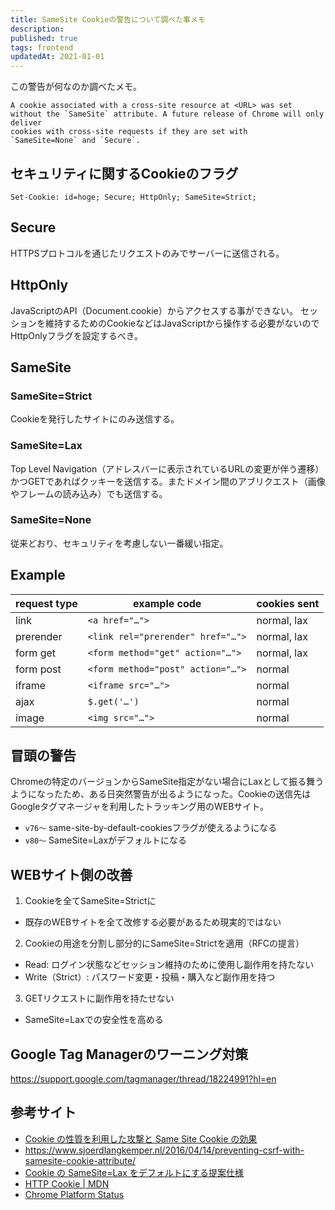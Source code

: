 ```yaml
---
title: SameSite Cookieの警告について調べた事メモ
description: 
published: true
tags: frontend
updatedAt: 2021-01-01
---
```


この警告が何なのか調べたメモ。

```
A cookie associated with a cross-site resource at <URL> was set 
without the `SameSite` attribute. A future release of Chrome will only deliver
cookies with cross-site requests if they are set with 
`SameSite=None` and `Secure`.
```

## セキュリティに関するCookieのフラグ

```
Set-Cookie: id=hoge; Secure; HttpOnly; SameSite=Strict;
```

## Secure

HTTPSプロトコルを通じたリクエストのみでサーバーに送信される。

## HttpOnly

JavaScriptのAPI（Document.cookie）からアクセスする事ができない。
セッションを維持するためのCookieなどはJavaScriptから操作する必要がないのでHttpOnlyフラグを設定するべき。

## SameSite

### SameSite=Strict

Cookieを発行したサイトにのみ送信する。

### SameSite=Lax

Top Level Navigation（アドレスバーに表示されているURLの変更が伴う遷移）かつGETであればクッキーを送信する。またドメイン間のアブリクエスト（画像やフレームの読み込み）でも送信する。

### SameSite=None
 
従来どおり、セキュリティを考慮しない一番緩い指定。

## Example

request type | example code | cookies sent
--- | --- | --- 
link | `<a href="…">` | normal, lax
prerender | `<link rel="prerender" href="…">` | normal, lax
form get | `<form method="get" action="…">` | normal, lax
form post | `<form method="post" action="…">` | normal
iframe | `<iframe src="…">` | normal
ajax | `$.get('…')` | normal
image | `<img src="…">` | normal

## 冒頭の警告

Chromeの特定のバージョンからSameSite指定がない場合にLaxとして振る舞うようになったため、ある日突然警告が出るようになった。Cookieの送信先はGoogleタグマネージャを利用したトラッキング用のWEBサイト。

- `v76〜` same-site-by-default-cookiesフラグが使えるようになる
- `v80〜` SameSite=Laxがデフォルトになる


## WEBサイト側の改善

1. Cookieを全てSameSite=Strictに
  - 既存のWEBサイトを全て改修する必要があるため現実的ではない
2. Cookieの用途を分割し部分的にSameSite=Strictを適用（RFCの提言）
  - Read: ログイン状態などセッション維持のために使用し副作用を持たない
  - Write（Strict）: パスワード変更・投稿・購入など副作用を持つ
3. GETリクエストに副作用を持たせない
  - SameSite=Laxでの安全性を高める

## Google Tag Managerのワーニング対策

https://support.google.com/tagmanager/thread/18224991?hl=en

## 参考サイト

- [Cookie の性質を利用した攻撃と Same Site Cookie の効果](https://blog.jxck.io/entries/2018-10-26/same-site-cookie.html)
- https://www.sjoerdlangkemper.nl/2016/04/14/preventing-csrf-with-samesite-cookie-attribute/
- [Cookie の SameSite=Lax をデフォルトにする提案仕様](https://asnokaze.hatenablog.com/entry/2019/05/09/005513)
- [HTTP Cookie | MDN](https://developer.mozilla.org/ja/docs/Web/HTTP/Cookies)
- [Chrome Platform Status](https://www.chromestatus.com/feature/5088147346030592)
